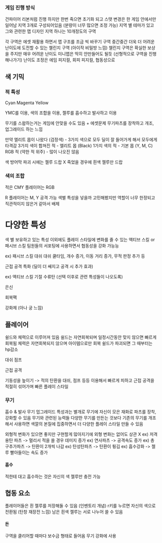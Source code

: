 

### 게임 진행 방식
건파이어 리본처럼 진행
하지만 한번 죽으면 초기화 되고 스탯 변경은 한 게임 안에서만 일어남
지역 3개로 구성되어있음 (분량이 너무 많으면 조정 가능)
지역 별 테마가 있고 그와 관련한 맵 디자인
지역 하나는 10개정도의 구역

각 구역은 에셋 재활용 하면서 맵 구조를 조금 씩 바꾸기
구역 중간중간 더욱 더 어려운 난이도에 도전할 수 있는 챌린지 구역 (아이작 비밀방 느낌)
챌린지 구역은 확실한 보상을 주지만 매우 어려운 난이도
미니맵은 딱히 안만들어도 될듯 (선형적으로 구역을 진행해나가기)
난이도 조정은 에임 피지컬, 회피 피지컬, 협동성으로

## 색 기믹
### 적 특성

Cyan
Magenta
Yellow


YMC를 이용, 색의 조합을 이용, 젤루를 흡수하고 발사하고 이용

무기를 스왑하는거는 게임에 안맞을 수도 있음 + 에셋문제
무기파츠를 장착하고 개조, 업그레이드 하는 느낌

만약 엘리트 몹이 나왔다 (검정색) - 3가지 색으로 모두 딜이 잘 들어가게 해서 모두에게 타격감
3가지 색이 합쳐진 적 - 엘리트 몹 (Black)
1가지 색의 적 - 기본 몹 (Y, M, C)
RGB 적 (약한 적 위주) - 많이 나오진 않음

색 방어막 파괴 시에는 젤루 드랍 X
죽었을 경우에 흰색 젤루만 드랍
### 색의 조합

적은 CMY
플레이어는 RGB

R 플레이어는 M, Y 공격 가능
색별 특성을 넣을까 고민해봤지만 역할이 너무 한정되고 직관적이지 않은거 같아서 배제

# 다양한 특성
색 별 보유하고 있는 특성 이외에도 플레이 스타일에 변화를 줄 수 있는 액티브 스킬 or 패시브 스킬
팀원들의 서포팅에 사용하면서 협동성을 강화 가능능

ex) 패시브 스킬
대쉬
대쉬 쿨타임, 개수 증가, 이동 거리 증가, 무적 판정 추가 등

근접 공격 특화 (딜이 더 쌔지고 공격 시 추가 효과)

ex) 액티브 스킬
기절 수류탄 (선택 이후로 관련 특성들이 나오도록)

은신

회복팩

강화제 (아나 궁 느낌)


## 플레이어
쉴드와 체력으로 이루어져 있음
쉴드는 자연회복되며 일정시간동안 맞지 않으면 빠르게 회복됨
체력은 자연회복되지 않으며 아이템으로만 회복
쉴드가 파괴되면 그 때부터는 hp감소

대쉬
점프

근접 공격

기동성을 높이기 -> 적의 탄환을 대쉬, 점프 등등 이용해서 빠르게 피하고 근접 공격을 적절히 섞어가며 빠른 플레이 스타일


### 무기
흡수 & 발사
무기 업그레이드
특성과는 별개로 무기에 자신이 모은 재화로 파츠를 장착, 강화할 수 있음
무기와 관련된 능력들
다양한 무기를 만든는 것보다 기존의 무기를 개조해서 사용하면
색깔의 본질에 집중하면서 더 다양한 플레이 스타일 만들 수 있음

외형적 변화가 있으면 좋지만 구현할게 많아지기에 외형 변화는 없어도 상관 X
ex) 저격용탄 파츠 -> 멀리서 적을 쏠 경우 데미지 증가
ex) 연사파츠 -> 공격속도 증가
ex) 총구추가파츠 -> 탄환이 2개씩 나감
ex) 탄성탄파츠 -> 탄환이 튕김
ex) 흡수강화 -> 젤루 빨아들이는 속도 증가

#### 흡수
적한테 대고 흡수하는 것은 자신의 색 젤루만 충전 가능


## 협동 요소
플레이어들은 흰 젤루를 저장해둘 수 있음 (인벤토리 개념)
r키를 누르면 자신의 색으로 전환됨 (탄창 재장전 느낌)
남은 흰색 젤루는 서로 나누어 쓸 수 있음

#### 돈
구역을 클리어할 때마다 보수금 형태로 들어옴
무기 강화에 사용